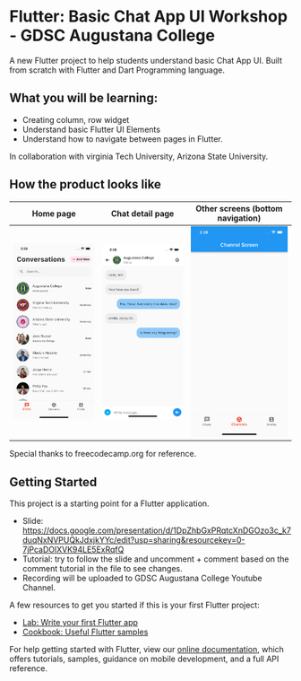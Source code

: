 # Flutter: Basic Chat App UI Workshop - GDSC Augustana College

A new Flutter project to help students understand basic Chat App UI. Built from scratch with Flutter and Dart Programming language. 

## What you will be learning: 
- Creating column, row widget
- Understand basic Flutter UI Elements
- Understand how to navigate between pages in Flutter. 

In collaboration with virginia Tech University, Arizona State University.  

## How the product looks like
| Home page | Chat detail page | Other screens (bottom navigation) |
| -------- | -------- | -------- |
| ![](demo_screenshots/1.png) | ![](demo_screenshots/2.png) | ![](demo_screenshots/3.png) |

Special thanks to freecodecamp.org for reference. 


## Getting Started

This project is a starting point for a Flutter application.

- Slide: https://docs.google.com/presentation/d/1DpZhbGxPRqtcXnDGOzo3c_k7duqNxNVPUQkJdxjkYYc/edit?usp=sharing&resourcekey=0-7jPcaDOlXVK94LE5ExRqfQ
- Tutorial: try to follow the slide and uncomment + comment based on the comment tutorial in the file to see changes. 
- Recording will be uploaded to GDSC Augustana College Youtube Channel. 

A few resources to get you started if this is your first Flutter project:

- [Lab: Write your first Flutter app](https://flutter.dev/docs/get-started/codelab)
- [Cookbook: Useful Flutter samples](https://flutter.dev/docs/cookbook)

For help getting started with Flutter, view our
[online documentation](https://flutter.dev/docs), which offers tutorials,
samples, guidance on mobile development, and a full API reference.
